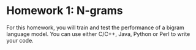 ﻿# Homework 1: N-grams

For this homework, you will train and test the performance of a bigram language model. You can use either C/C++, Java, Python or Perl to write your code.
